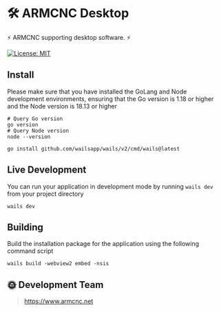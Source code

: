 # 🛠️ ARMCNC Desktop

⚡ ARMCNC supporting desktop software. ⚡

[![License: MIT](https://img.shields.io/badge/License-MIT-yellow.svg)](https://opensource.org/licenses/MIT)

## Install

Please make sure that you have installed the GoLang and Node development environments, ensuring that the Go version is 1.18 or higher and the Node version is 18.13 or higher

```shell
# Query Go version
go version
# Query Node version
node --version
```

```shell
go install github.com/wailsapp/wails/v2/cmd/wails@latest
```

## Live Development

You can run your application in development mode by running `wails dev` from your project directory

```
wails dev
```

## Building

Build the installation package for the application using the following command script

```[readme.md](readme.md)
wails build -webview2 embed -nsis
```

## 🌞 Development Team

> https://www.armcnc.net























